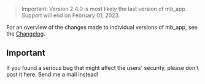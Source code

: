 > Important: Version 2.4.0 is most likely the last version of mb_app. Support will end on February 01, 2023.

For an overview of the changes made to individual versions of mb_app, see the [Changelog](CHANGELOG.md).

## Important
If you found a serious bug that might affect the users' security, please don't post it here. Send me a mail instead!
